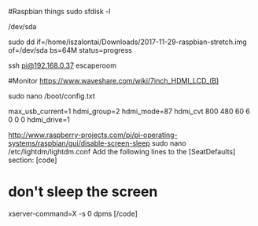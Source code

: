 #Raspbian things
sudo sfdisk -l

/dev/sda

sudo dd if=/home/iszalontai/Downloads/2017-11-29-raspbian-stretch.img of=/dev/sda bs=64M status=progress


ssh pi@192.168.0.37
escaperoom

#Monitor
https://www.waveshare.com/wiki/7inch_HDMI_LCD_(B)

sudo nano /boot/config.txt


max_usb_current=1
hdmi_group=2
hdmi_mode=87
hdmi_cvt 800 480 60 6 0 0 0
hdmi_drive=1


http://www.raspberry-projects.com/pi/pi-operating-systems/raspbian/gui/disable-screen-sleep
sudo nano /etc/lightdm/lightdm.conf
Add the following lines to the [SeatDefaults] section: 
[code]
# don't sleep the screen
xserver-command=X -s 0 dpms
[/code]